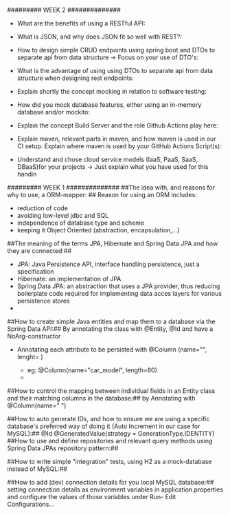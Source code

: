 ######### WEEK 2 ##############
- What are the benefits of using a RESTful API:

- What is JSON, and why does JSON fit so well with REST?:

- How to design simple CRUD endpoints using spring boot and DTOs to separate api from data structure  -> Focus on your use of DTO's:

-  What is the advantage of using using DTOs to separate api from data structure when designing rest endpoints:

- Explain shortly the concept mocking in relation to software testing:

- How did you mock database features, either using an in-memory database and/or mockito:

- Explain the concept Build Server and the role Github Actions play here:

- Explain maven, relevant parts in maven, and how maven is used in our CI setup. Explain where maven is used by your GitHub Actions Script(s):

-  Understand and chose cloud service models (IaaS, PaaS, SaaS, DBaaS)for your projects -> Just explain what you have used for this handin


######### WEEK 1 ##############
##The idea with, and reasons for why to use, a ORM-mapper: ##
Reason for using an ORM includes:
- reduction of code
- avoiding low-level jdbc and SQL 
- independence of database type and scheme
- keeping it Object Oriented (abstraction, encapsulation,...)

##The meaning of the terms JPA, Hibernate and Spring Data JPA and how they are connected:##
- JPA: Java Persistence API, interface handling persistence, just a specification
- Hibernate: an implementation of JPA
- Spring Data JPA: an abstraction that uses a JPA provider, thus reducing boilerplate code required for implementing data
  acces layers for various persistence stores
- 
##How to create simple Java entities and map them to a database via the Spring Data API:##
By annotating the class with @Entity, @Id and have a NoArg-constructor
- Annotating each attribute to be persisted with @Column (name="<name of column in database>", lenght= <Size of field>)
  - eg: @Column(name="car_model", length=60)
  - 
##How to control the mapping between individual fields in an Entity class and their matching columns in the database:##
by Annotating with @Column(name=" <field-name in table>")

##How to auto generate IDs, and how to ensure we are using  a specific database's preferred way of doing it (Auto Increment in our case for  MySQL):##
@Id
@GeneratedValue(strategy = GenerationType.IDENTITY)
##How to use and define repositories and relevant query methods using Spring Data JPAs repository pattern:##

##How to write simple "integration" tests, using H2 as a mock-database instead of MySQL:##

##How to add (dev) connection details for you local MySQL database:##
setting connection details as environment variables in application.properties and configure the values of those 
variables under Run- Edit Configurations...  
